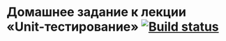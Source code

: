 # Домашнее задание к лекции «Unit-тестирование» [![Build status](https://ci.appveyor.com/api/projects/status/ro5ux9ylfplst8m0?svg=true)](https://ci.appveyor.com/project/CarolineFell/unit-test)
